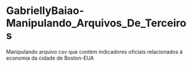 # GabriellyBaiao-Manipulando_Arquivos_De_Terceiros

Manipulando arquivo csv que contém indicadores oficiais relacionados à economia da cidade de Boston-EUA
